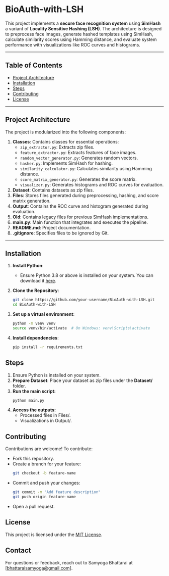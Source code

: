 # BioAuth-with-LSH

This project implements a **secure face recognition system** using **SimHash** a variant of **Locality Sensitive Hashing (LSH)**. The architecture is designed to preprocess face images, generate hashed templates using SimHash, calculate similarity scores using Hamming distance, and evaluate system performance with visualizations like ROC curves and histograms.

---

## Table of Contents

- [Project Architecture](#project-architecture)
- [Installation](#installation)
- [Steps](#steps)
- [Contributing](#contributing)
- [License](#license)

---

## Project Architecture

The project is modularized into the following components:

1. **Classes**: Contains classes for essential operations:
   - `zip_extractor.py`: Extracts zip files.
   - `feature_extractor.py`: Extracts features of face images.
   - `random_vector_generator.py`: Generates random vectors.
   - `hasher.py`: Implements SimHash for hashing.
   - `similarity_calculator.py`: Calculates similarity using Hamming distance.
   - `score_matrix_generator.py`: Generates the score matrix.
   - `visualizer.py`: Generates histograms and ROC curves for evaluation.
2. **Dataset**: Contains datasets as zip files.
3. **Files**: Stores files generated during preprocessing, hashing, and score matrix generation.
4. **Output**: Contains the ROC curve and histogram generated during evaluation.
5. **Old**: Contains legacy files for previous SimHash implementations.
6. **main.py**: Main function that integrates and executes the pipeline.
7. **README.md**: Project documentation.
8. **.gitignore**: Specifies files to be ignored by Git.

---

## Installation

1. **Install Python**:
   - Ensure Python 3.8 or above is installed on your system. You can download it [here](https://www.python.org/).

2. **Clone the Repository**:
   ```bash
   git clone https://github.com/your-username/BioAuth-with-LSH.git
   cd BioAuth-with-LSH

3. **Set up a virtual environment**:
    ```bash
    python -m venv venv
    source venv/bin/activate  # On Windows: venv\Scripts\activate

4. **Install dependencies**:
    ```bash
    pip install -r requirements.txt

## Steps

1. Ensure Python is installed on your system.
2. **Prepare Dataset**: Place your dataset as zip files under the **Dataset/** folder.
3. **Run the main script:**
    ```bash
    python main.py
4. **Access the outputs:**
    * Processed files in Files/.
    * Visualizations in Output/.

## Contributing

Contributions are welcome! To contribute:
* Fork this repository.
* Create a branch for your feature:
    ```bash
    git checkout -b feature-name

* Commit and push your changes:
    ```bash
    git commit -m "Add feature description"
    git push origin feature-name
* Open a pull request.

## License

This project is licensed under the [MIT License](https://opensource.org/licenses/MIT). 

## Contact

For questions or feedback, reach out to Samyoga Bhattarai at [bhattaraisamyoga@gmail.com].

